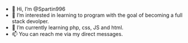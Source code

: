 - 👋 Hi, I’m @Spartin996
- 👀 I’m interested in learning to program with the goal of becoming a full stack devolper.
- 🌱 I’m currently learning php, css, JS and html.
- 📫 You can reach me via my direct messages.

<!---
Spartin996/Spartin996 is a ✨ special ✨ repository because its `README.md` (this file) appears on your GitHub profile.
You can click the Preview link to take a look at your changes.
--->
